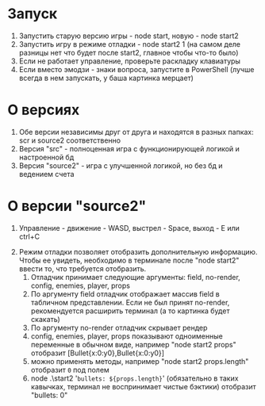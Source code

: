 # Запуск
1) Запустить старую версию игры - node start, новую - node start2
2) Запустить игру в режиме отладки - node start2 1 (на самом деле разницы нет что будет после start2, главное чтобы что-то было)
3) Если не работает управление, проверьте раскладку клавиатуры
4) Если вместо эмодзи - знаки вопроса, запустите в PowerShell (лучше всегда в нем запускать, у баша картинка мерцает)
# О версиях
1) Обе версии независимы друг от друга и находятся в разных папках: scr и source2 соответственно
2) Версия "src" - полноценная игра с функционирующей логикой и настроенной бд
3) Версия "source2" - игра с улучшенной логикой, но без бд и ведением счета
# О версии "source2"
1) Управление - движение - WASD, выстрел - Space, выход - E или ctrl+C
2. Режим отладки позволяет отобразить дополнительную информацию. Чтобы ее увидеть, необходимо в терминале после "node start2" ввести то, что требуется отобразить.
    1) Отладчик принимает следующие аргументы: field, no-render, config, enemies, player, props
    2) По аргументу field отладчик отображает массив field в табличном представлении. Если не был принят no-render, рекомендуется расширить терминал (а то картинка будет скакать)
    3) По аргументу no-render отладчик скрывает рендер
    4) config, enemies, player, props показывают одноименные переменные в обычном виде,
    например "node start2 props" отобразит [Bullet{x:0:y0},Bullet{x:0:y0}]
    5) можно применять методы, например "node start2 props.length" отобразит `0` под полем
    6) node .\start2 '`bullets: ${props.length}`' (обязательно в таких кавычках, терминал не воспринимает чистые бэктики) отобразит "bullets: 0"